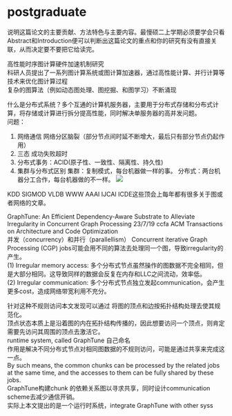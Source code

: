 # postgraduate
说明这篇论文的主要贡献、方法特色与主要内容。最慢硕二上学期必须要学会只看Abstract和Introduction便可以判断出这篇论文的重点和你的研究有没有直接关联，从而决定要不要把它给读完。

高性能时序图计算硬件加速机制研究  
科研人员提出了一系列图计算系统或图计算加速器，通过高性能计算、并行计算等技术来优化图计算过程  
复杂的图算法（例如动态图处理、图挖掘、和图学习）不断涌现  

什么是分布式系统？多个互通的计算机服务器，主要用于分布式存储和分布式计算，将存储或计算进行拆分提高性能，同时解决单服务器的高并发问题。  
问题：
1. 网络通信 网络分区脑裂（部分节点间时延不断增大，最后只有部分节点仍起作用）
2. 三态 成功失败超时
3. 分布式事务：ACID(原子性、一致性、隔离性、持久性)
4. 集群与分布式区别
集群：复制模式，每台机器做一样的事。
分布式：两台机器分工合作，每台机器做的不一样。
![](https://cdn.jsdelivr.net/gh/EuphratesG/myPic@master/distributed1.png)   


KDD SIGMOD VLDB WWW AAAI IJCAI ICDE这些顶会上每年都有很多关于图或者网络的文章。  

GraphTune: An Efficient Dependency-Aware Substrate to Alleviate Irregularity in Concurrent Graph Processing  23/7/19 ccfa  ACM Transactions on Architecture and Code Optimization  
并发（concurrency）和并行（parallellism）
Concurrent iterative Graph Processing (CGP) jobs可能会用不同的算法去处理同一个图，导致irregularity的产生。  
(1) Irregular memory access: 多个分布式节点虽然操作的图数据不完全相同，但是大部分相同。这导致同样的数据会反复在内存和LLC之间流动，效率低。  
(2) Irregular communication: 多个分布式节点独立发起communication，会产生更多cost，造成网络带宽利用不充分。  

针对这种不规则访问本文发现可以通过 将图的顶点和边按拓扑结构处理去使其规范化。  
顶点状态本质上是沿着图的内在拓扑结构传播的，因此想要访问一个顶点，则肯定需要先访问其周围的顶点去激活它。  
runtime system, called GraphTune 自己命名  
作用是解决不同分布式节点对相同图数据的不规则访问，可能是通过共享来完成这一点。  
By such means, the common chunks can be processed by the related jobs at the same time, and the accesses to them can be fully shared by these jobs.   
GraphTune构建chunk 的依赖关系图以寻求共享，同时设计communication scheme去减少通信开销。  
实际上本文提出的是一个运行时系统，integrate GraphTune with other syss  

